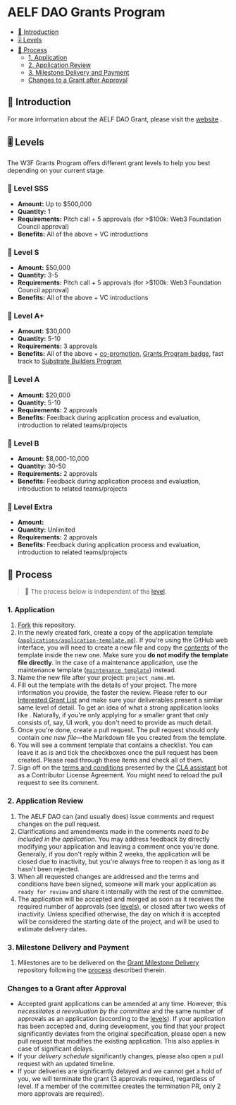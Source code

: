 # AELF DAO Grants Program

- [:wave: Introduction](#wave-introduction)
- [:level_slider: Levels](#level_slider-levels)
- [:pencil: Process](#pencil-process)
  - [1. Application](#1-application)
  - [2. Application Review](#2-application-review)
  - [3. Milestone Delivery and Payment](#3-milestone-delivery-and-payment)
  - [Changes to a Grant after Approval](#changes-to-a-grant-after-approval)

## :wave: Introduction

For more information about the AELF DAO Grant, please visit the [website](https://web3.foundation/about/) .

## :level_slider: Levels

The W3F Grants Program offers different grant levels to help you best depending on your current stage.

### :chicken: Level SSS<!-- omit in toc -->

- **Amount:** Up to $500,000
- **Quantity:** 1
- **Requirements:** Pitch call + 5 approvals (for >$100k: Web3 Foundation Council approval)
- **Benefits:** All of the above + VC introductions

### :rooster: Level S<!-- omit in toc -->

- **Amount:** $50,000
- **Quantity:** 3-5
- **Requirements:** Pitch call + 5 approvals (for >$100k: Web3 Foundation Council approval)
- **Benefits:** All of the above + VC introductions

### :baby_chick: Level A+<!-- omit in toc -->

- **Amount:** $30,000
- **Quantity:** 5-10
- **Requirements:** 3 approvals
- **Benefits:** All of the above + [co-promotion](./docs/announcement-guidelines.md#announcement-guidelines), [Grants Program badge](./docs/grant-badge-guidelines.md), fast track to [Substrate Builders Program](https://www.substrate.io/builders-program/)

### :hatched_chick: Level A <!-- omit in toc -->

- **Amount:** $20,000
- **Quantity:** 5-10
- **Requirements:** 2 approvals
- **Benefits:** Feedback during application process and evaluation, introduction to related teams/projects

### :hatching_chick: Level B <!-- omit in toc -->

- **Amount:** $8,000-10,000
- **Quantity:** 30-50
- **Requirements:** 2 approvals
- **Benefits:** Feedback during application process and evaluation, introduction to related teams/projects

### :egg: Level Extra <!-- omit in toc -->

- **Amount:** 
- **Quantity:** Unlimited
- **Requirements:** 2 approvals
- **Benefits:** Feedback during application process and evaluation, introduction to related teams/projects

## :pencil: Process

> **:loudspeaker:** The process below is independent of the [level](#level_slider-levels). 

### 1. Application

   1. [Fork](https://github.com/w3f/Grants-Program/fork) this repository.
   2. In the newly created fork, create a copy of the application template ([`applications/application-template.md`](granttemplate/dapp.md)). If you're using the GitHub web interface, you will need to create a new file and copy the [contents](https://raw.githubusercontent.com/w3f/Grants-Program/master/applications/application-template.md) of the template inside the new one. Make sure you **do not modify the template file directly**. In the case of a maintenance application, use the maintenance template ([`maintenance template`](maintenance/maintenance-template.md)) instead.
   3. Name the new file after your project: `project_name.md`.
   4. Fill out the template with the details of your project. The more information you provide, the faster the review. Please refer to our [Interested Grant List](docs/interestlist.md) and make sure your deliverables present a similar same level of detail. To get an idea of what a strong application looks like . Naturally, if you're only applying for a smaller grant that only consists of, say, UI work, you don't need to provide as much detail.
   5. Once you're done, create a pull request. The pull request should only contain _one new file_—the Markdown file you created from the template.
   6. You will see a comment template that contains a checklist. You can leave it as is and tick the checkboxes once the pull request has been created. Please read through these items and check all of them.
   7. Sign off on the [terms and conditions](docs/T&Cs.md) presented by the [CLA assistant](https://github.com/claassistantio) bot as a Contributor License Agreement. You might need to reload the pull request to see its comment.

### 2. Application Review

   1. The AELF DAO can (and usually does) issue comments and request changes on the pull request.
   2. Clarifications and amendments made in the comments _need to be included in the application_. You may address feedback by directly modifying your application and leaving a comment once you're done. Generally, if you don't reply within 2 weeks, the application will be closed due to inactivity, but you're always free to reopen it as long as it hasn't been rejected.
   3. When all requested changes are addressed and the terms and conditions have been signed, someone will mark your application as `ready for review` and share it internally with the rest of the committee.
   4. The application will be accepted and merged as soon as it receives the required number of approvals (see [levels](#level_slider-levels)), or closed after two weeks of inactivity. Unless specified otherwise, the day on which it is accepted will be considered the starting date of the project, and will be used to estimate delivery dates.

### 3. Milestone Delivery and Payment

   1. Milestones are to be delivered on the [Grant Milestone Delivery](https://github.com/w3f/Grant-Milestone-Delivery/) repository following the [process](https://github.com/w3f/Grant-Milestone-Delivery#mailbox-milestone-delivery-process) described therein.

### Changes to a Grant after Approval

- Accepted grant applications can be amended at any time. However, this _necessitates a reevaluation by the committee_ and the same number of approvals as an application (according to the [levels](#level_slider-levels)). If your application has been accepted and, during development, you find that your project significantly deviates from the original specification, please open a new pull request that modifies the existing application. This also applies in case of significant delays.
- If your _delivery schedule_ significantly changes, please also open a pull request with an updated timeline.
- If your deliveries are significantly delayed and we cannot get a hold of you, we will terminate the grant (3 approvals required, regardless of level. If a member of the committee creates the termination PR, only 2 more approvals are required).
